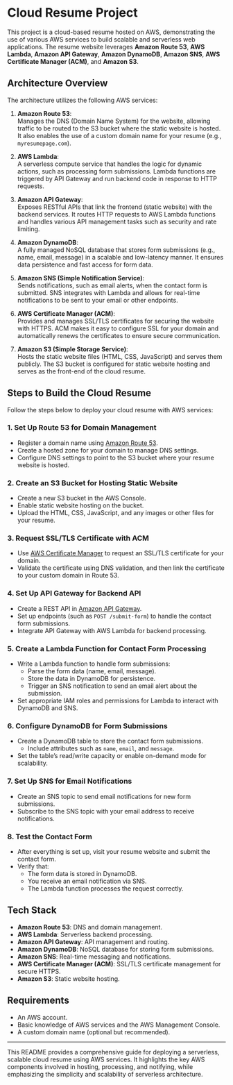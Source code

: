 # Cloud Resume Project

This project is a cloud-based resume hosted on AWS, demonstrating the use of various AWS services to build scalable and serverless web applications. The resume website leverages **Amazon Route 53**, **AWS Lambda**, **Amazon API Gateway**, **Amazon DynamoDB**, **Amazon SNS**, **AWS Certificate Manager (ACM)**, and **Amazon S3**.

## Architecture Overview

The architecture utilizes the following AWS services:

1. **Amazon Route 53**:  
   Manages the DNS (Domain Name System) for the website, allowing traffic to be routed to the S3 bucket where the static website is hosted. It also enables the use of a custom domain name for your resume (e.g., `myresumepage.com`).

2. **AWS Lambda**:  
   A serverless compute service that handles the logic for dynamic actions, such as processing form submissions. Lambda functions are triggered by API Gateway and run backend code in response to HTTP requests.

3. **Amazon API Gateway**:  
   Exposes RESTful APIs that link the frontend (static website) with the backend services. It routes HTTP requests to AWS Lambda functions and handles various API management tasks such as security and rate limiting.

4. **Amazon DynamoDB**:  
   A fully managed NoSQL database that stores form submissions (e.g., name, email, message) in a scalable and low-latency manner. It ensures data persistence and fast access for form data.

5. **Amazon SNS (Simple Notification Service)**:  
   Sends notifications, such as email alerts, when the contact form is submitted. SNS integrates with Lambda and allows for real-time notifications to be sent to your email or other endpoints.

6. **AWS Certificate Manager (ACM)**:  
   Provides and manages SSL/TLS certificates for securing the website with HTTPS. ACM makes it easy to configure SSL for your domain and automatically renews the certificates to ensure secure communication.

7. **Amazon S3 (Simple Storage Service)**:  
   Hosts the static website files (HTML, CSS, JavaScript) and serves them publicly. The S3 bucket is configured for static website hosting and serves as the front-end of the cloud resume.

## Steps to Build the Cloud Resume

Follow the steps below to deploy your cloud resume with AWS services:

### 1. **Set Up Route 53 for Domain Management**

- Register a domain name using [Amazon Route 53](https://aws.amazon.com/route53/).
- Create a hosted zone for your domain to manage DNS settings.
- Configure DNS settings to point to the S3 bucket where your resume website is hosted.

### 2. **Create an S3 Bucket for Hosting Static Website**

- Create a new S3 bucket in the AWS Console.
- Enable static website hosting on the bucket.
- Upload the HTML, CSS, JavaScript, and any images or other files for your resume.

### 3. **Request SSL/TLS Certificate with ACM**

- Use [AWS Certificate Manager](https://aws.amazon.com/certificate-manager/) to request an SSL/TLS certificate for your domain.
- Validate the certificate using DNS validation, and then link the certificate to your custom domain in Route 53.

### 4. **Set Up API Gateway for Backend API**

- Create a REST API in [Amazon API Gateway](https://aws.amazon.com/api-gateway/).
- Set up endpoints (such as `POST /submit-form`) to handle the contact form submissions.
- Integrate API Gateway with AWS Lambda for backend processing.

### 5. **Create a Lambda Function for Contact Form Processing**

- Write a Lambda function to handle form submissions:
  - Parse the form data (name, email, message).
  - Store the data in DynamoDB for persistence.
  - Trigger an SNS notification to send an email alert about the submission.
- Set appropriate IAM roles and permissions for Lambda to interact with DynamoDB and SNS.

### 6. **Configure DynamoDB for Form Submissions**

- Create a DynamoDB table to store the contact form submissions.
  - Include attributes such as `name`, `email`, and `message`.
- Set the table’s read/write capacity or enable on-demand mode for scalability.

### 7. **Set Up SNS for Email Notifications**

- Create an SNS topic to send email notifications for new form submissions.
- Subscribe to the SNS topic with your email address to receive notifications.

### 8. **Test the Contact Form**

- After everything is set up, visit your resume website and submit the contact form.
- Verify that:
  - The form data is stored in DynamoDB.
  - You receive an email notification via SNS.
  - The Lambda function processes the request correctly.

## Tech Stack

- **Amazon Route 53**: DNS and domain management.
- **AWS Lambda**: Serverless backend processing.
- **Amazon API Gateway**: API management and routing.
- **Amazon DynamoDB**: NoSQL database for storing form submissions.
- **Amazon SNS**: Real-time messaging and notifications.
- **AWS Certificate Manager (ACM)**: SSL/TLS certificate management for secure HTTPS.
- **Amazon S3**: Static website hosting.

## Requirements

- An AWS account.
- Basic knowledge of AWS services and the AWS Management Console.
- A custom domain name (optional but recommended).

---

This README provides a comprehensive guide for deploying a serverless, scalable cloud resume using AWS services. It highlights the key AWS components involved in hosting, processing, and notifying, while emphasizing the simplicity and scalability of serverless architecture.

